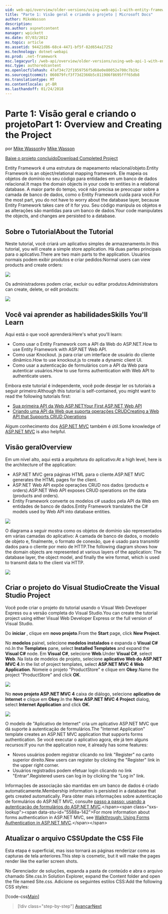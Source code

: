 ```yaml
---
uid: web-api/overview/older-versions/using-web-api-1-with-entity-framework-5/using-web-api-with-entity-framework-part-1
title: "Parte 1: Visão geral e criando o projeto | Microsoft Docs"
author: MikeWasson
description: 
ms.author: aspnetcontent
manager: wpickett
ms.date: 07/03/2012
ms.topic: article
ms.assetid: 94421d86-68c4-4471-bf5f-82d654a17252
ms.technology: dotnet-webapi
ms.prod: .net-framework
msc.legacyurl: /web-api/overview/older-versions/using-web-api-1-with-entity-framework-5/using-web-api-with-entity-framework-part-1
msc.type: authoredcontent
ms.openlocfilehash: 47af34c72f1959756f5d68e0e80052e700c7b19c
ms.sourcegitcommit: 060879fcf3f73d2366b5c811986f8695fff65db8
ms.translationtype: MT
ms.contentlocale: pt-BR
ms.lasthandoff: 01/24/2018
---
```

<a name="part-1-overview-and-creating-the-project"></a><span data-ttu-id="5588a-102">Parte 1: Visão geral e criando o projeto</span><span class="sxs-lookup"><span data-stu-id="5588a-102">Part 1: Overview and Creating the Project</span></span>
====================
<span data-ttu-id="5588a-103">por [Mike Wasson](https://github.com/MikeWasson)</span><span class="sxs-lookup"><span data-stu-id="5588a-103">by [Mike Wasson](https://github.com/MikeWasson)</span></span>

[<span data-ttu-id="5588a-104">Baixe o projeto concluído</span><span class="sxs-lookup"><span data-stu-id="5588a-104">Download Completed Project</span></span>](http://code.msdn.microsoft.com/ASP-NET-Web-API-with-afa30545)

<span data-ttu-id="5588a-105">Entity Framework é uma estrutura de mapeamento relacional/objeto.</span><span class="sxs-lookup"><span data-stu-id="5588a-105">Entity Framework is an object/relational mapping framework.</span></span> <span data-ttu-id="5588a-106">Ele mapeia os objetos de domínio no seu código para entidades em um banco de dados relacional.</span><span class="sxs-lookup"><span data-stu-id="5588a-106">It maps the domain objects in your code to entities in a relational database.</span></span> <span data-ttu-id="5588a-107">A maior parte do tempo, você não precisa se preocupar sobre a camada de banco de dados, como o Entity Framework cuida para você.</span><span class="sxs-lookup"><span data-stu-id="5588a-107">For the most part, you do not have to worry about the database layer, because Entity Framework takes care of it for you.</span></span> <span data-ttu-id="5588a-108">Seu código manipula os objetos e as alterações são mantidas para um banco de dados.</span><span class="sxs-lookup"><span data-stu-id="5588a-108">Your code manipulates the objects, and changes are persisted to a database.</span></span>

## <a name="about-the-tutorial"></a><span data-ttu-id="5588a-109">Sobre o Tutorial</span><span class="sxs-lookup"><span data-stu-id="5588a-109">About the Tutorial</span></span>

<span data-ttu-id="5588a-110">Neste tutorial, você criará um aplicativo simples de armazenamento.</span><span class="sxs-lookup"><span data-stu-id="5588a-110">In this tutorial, you will create a simple store application.</span></span> <span data-ttu-id="5588a-111">Há duas partes principais para o aplicativo.</span><span class="sxs-lookup"><span data-stu-id="5588a-111">There are two main parts to the application.</span></span> <span data-ttu-id="5588a-112">Usuários normais podem exibir produtos e criar pedidos:</span><span class="sxs-lookup"><span data-stu-id="5588a-112">Normal users can view products and create orders:</span></span>

![](using-web-api-with-entity-framework-part-1/_static/image1.png)

<span data-ttu-id="5588a-113">Os administradores podem criar, excluir ou editar produtos:</span><span class="sxs-lookup"><span data-stu-id="5588a-113">Administrators can create, delete, or edit products:</span></span>

![](using-web-api-with-entity-framework-part-1/_static/image2.png)

## <a name="skills-youll-learn"></a><span data-ttu-id="5588a-114">Você vai aprender as habilidades</span><span class="sxs-lookup"><span data-stu-id="5588a-114">Skills You'll Learn</span></span>

<span data-ttu-id="5588a-115">Aqui está o que você aprenderá:</span><span class="sxs-lookup"><span data-stu-id="5588a-115">Here's what you'll learn:</span></span>

- <span data-ttu-id="5588a-116">Como usar o Entity Framework com a API da Web do ASP.NET.</span><span class="sxs-lookup"><span data-stu-id="5588a-116">How to use Entity Framework with ASP.NET Web API.</span></span>
- <span data-ttu-id="5588a-117">Como usar Knockout. js para criar um interface de usuário do cliente dinâmico.</span><span class="sxs-lookup"><span data-stu-id="5588a-117">How to use knockout.js to create a dynamic client UI.</span></span>
- <span data-ttu-id="5588a-118">Como usar a autenticação de formulários com a API da Web para autenticar usuários.</span><span class="sxs-lookup"><span data-stu-id="5588a-118">How to use forms authentication with Web API to authenticate users.</span></span>

<span data-ttu-id="5588a-119">Embora este tutorial é independente, você pode desejar ler os tutoriais a seguir primeiro:</span><span class="sxs-lookup"><span data-stu-id="5588a-119">Although this tutorial is self-contained, you might want to read the following tutorials first:</span></span>

- [<span data-ttu-id="5588a-120">Sua primeira API da Web ASP.NET</span><span class="sxs-lookup"><span data-stu-id="5588a-120">Your First ASP.NET Web API</span></span>](../../getting-started-with-aspnet-web-api/tutorial-your-first-web-api.md)
- [<span data-ttu-id="5588a-121">Criando uma API da Web que suporta operações CRUD</span><span class="sxs-lookup"><span data-stu-id="5588a-121">Creating a Web API that Supports CRUD Operations</span></span>](../creating-a-web-api-that-supports-crud-operations.md)

<span data-ttu-id="5588a-122">Algum conhecimento dos [ASP.NET MVC](../../../../mvc/index.md) também é útil.</span><span class="sxs-lookup"><span data-stu-id="5588a-122">Some knowledge of [ASP.NET MVC](../../../../mvc/index.md) is also helpful.</span></span>

## <a name="overview"></a><span data-ttu-id="5588a-123">Visão geral</span><span class="sxs-lookup"><span data-stu-id="5588a-123">Overview</span></span>

<span data-ttu-id="5588a-124">Em um nível alto, aqui está a arquitetura do aplicativo:</span><span class="sxs-lookup"><span data-stu-id="5588a-124">At a high level, here is the architecture of the application:</span></span>

- <span data-ttu-id="5588a-125">ASP.NET MVC gera páginas HTML para o cliente.</span><span class="sxs-lookup"><span data-stu-id="5588a-125">ASP.NET MVC generates the HTML pages for the client.</span></span>
- <span data-ttu-id="5588a-126">ASP.NET Web API expõe operações CRUD nos dados (products e orders).</span><span class="sxs-lookup"><span data-stu-id="5588a-126">ASP.NET Web API exposes CRUD operations on the data (products and orders).</span></span>
- <span data-ttu-id="5588a-127">Entity Framework converte os modelos c# usados pela API da Web em entidades de banco de dados.</span><span class="sxs-lookup"><span data-stu-id="5588a-127">Entity Framework translates the C# models used by Web API into database entities.</span></span>

![](using-web-api-with-entity-framework-part-1/_static/image3.png)

<span data-ttu-id="5588a-128">O diagrama a seguir mostra como os objetos de domínio são representados em várias camadas do aplicativo: A camada de banco de dados, o modelo de objeto e, finalmente, o formato de conexão, que é usado para transmitir dados para o cliente por meio de HTTP.</span><span class="sxs-lookup"><span data-stu-id="5588a-128">The following diagram shows how the domain objects are represented at various layers of the application: The database layer, the object model, and finally the wire format, which is used to transmit data to the client via HTTP.</span></span>

![](using-web-api-with-entity-framework-part-1/_static/image4.png)

## <a name="create-the-visual-studio-project"></a><span data-ttu-id="5588a-129">Criar o projeto do Visual Studio</span><span class="sxs-lookup"><span data-stu-id="5588a-129">Create the Visual Studio Project</span></span>

<span data-ttu-id="5588a-130">Você pode criar o projeto do tutorial usando o Visual Web Developer Express ou a versão completa do Visual Studio.</span><span class="sxs-lookup"><span data-stu-id="5588a-130">You can create the tutorial project using either Visual Web Developer Express or the full version of Visual Studio.</span></span>

<span data-ttu-id="5588a-131">Do **iniciar** , clique em **novo projeto**.</span><span class="sxs-lookup"><span data-stu-id="5588a-131">From the **Start** page, click **New Project**.</span></span>

<span data-ttu-id="5588a-132">No **modelos** painel, selecione **modelos instalados** e expanda o **Visual C#** nó.</span><span class="sxs-lookup"><span data-stu-id="5588a-132">In the **Templates** pane, select **Installed Templates** and expand the **Visual C#** node.</span></span> <span data-ttu-id="5588a-133">Em **Visual C#**, selecione **Web**.</span><span class="sxs-lookup"><span data-stu-id="5588a-133">Under **Visual C#**, select **Web**.</span></span> <span data-ttu-id="5588a-134">Na lista de modelos de projeto, selecione **aplicativo Web do ASP.NET MVC 4**.</span><span class="sxs-lookup"><span data-stu-id="5588a-134">In the list of project templates, select **ASP.NET MVC 4 Web Application**.</span></span> <span data-ttu-id="5588a-135">Nomeie o projeto "ProductStore" e clique em **Okey**.</span><span class="sxs-lookup"><span data-stu-id="5588a-135">Name the project "ProductStore" and click **OK**.</span></span>

![](using-web-api-with-entity-framework-part-1/_static/image5.png)

<span data-ttu-id="5588a-136">No **novo projeto ASP.NET MVC 4** caixa de diálogo, selecione **aplicativo de Internet** e clique em **Okey**.</span><span class="sxs-lookup"><span data-stu-id="5588a-136">In the **New ASP.NET MVC 4 Project** dialog, select **Internet Application** and click **OK**.</span></span>

![](using-web-api-with-entity-framework-part-1/_static/image6.png)

<span data-ttu-id="5588a-137">O modelo de "Aplicativo de Internet" cria um aplicativo ASP.NET MVC que dá suporte à autenticação de formulários.</span><span class="sxs-lookup"><span data-stu-id="5588a-137">The "Internet Application" template creates an ASP.NET MVC application that supports forms authentication.</span></span> <span data-ttu-id="5588a-138">Se você executar o aplicativo agora, ele já tem alguns recursos:</span><span class="sxs-lookup"><span data-stu-id="5588a-138">If you run the application now, it already has some features:</span></span>

- <span data-ttu-id="5588a-139">Novos usuários podem registrar clicando no link "Register" no canto superior direito.</span><span class="sxs-lookup"><span data-stu-id="5588a-139">New users can register by clicking the "Register" link in the upper right corner.</span></span>
- <span data-ttu-id="5588a-140">Usuários registrados podem efetuar login clicando no link "Entrar".</span><span class="sxs-lookup"><span data-stu-id="5588a-140">Registered users can log in by clicking the "Log in" link.</span></span>

<span data-ttu-id="5588a-141">Informações de associação são mantidas em um banco de dados é criado automaticamente.</span><span class="sxs-lookup"><span data-stu-id="5588a-141">Membership information is persisted in a database that gets created automatically.</span></span> <span data-ttu-id="5588a-142">Para obter mais informações sobre autenticação de formulários do ASP.NET MVC, consulte [passo a passo: usando a autenticação de formulários do ASP.NET MVC](https://msdn.microsoft.com/library/ff398049(VS.98).aspx).</span><span class="sxs-lookup"><span data-stu-id="5588a-142">For more information about forms authentication in ASP.NET MVC, see [Walkthrough: Using Forms Authentication in ASP.NET MVC](https://msdn.microsoft.com/library/ff398049(VS.98).aspx).</span></span>

## <a name="update-the-css-file"></a><span data-ttu-id="5588a-143">Atualizar o arquivo CSS</span><span class="sxs-lookup"><span data-stu-id="5588a-143">Update the CSS File</span></span>

<span data-ttu-id="5588a-144">Esta etapa é superficial, mas isso tornará as páginas renderizar como as capturas de tela anteriores.</span><span class="sxs-lookup"><span data-stu-id="5588a-144">This step is cosmetic, but it will make the pages render like the earlier screen shots.</span></span>

<span data-ttu-id="5588a-145">No Gerenciador de soluções, expanda a pasta de conteúdo e abra o arquivo chamado Site.css.</span><span class="sxs-lookup"><span data-stu-id="5588a-145">In Solution Explorer, expand the Content folder and open the file named Site.css.</span></span> <span data-ttu-id="5588a-146">Adicione os seguintes estilos CSS:</span><span class="sxs-lookup"><span data-stu-id="5588a-146">Add the following CSS styles:</span></span>

[!code-css[Main](using-web-api-with-entity-framework-part-1/samples/sample1.css)]

>[!div class="step-by-step"]
[<span data-ttu-id="5588a-147">Avançar</span><span class="sxs-lookup"><span data-stu-id="5588a-147">Next</span></span>](using-web-api-with-entity-framework-part-2.md)
